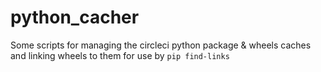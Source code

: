 # python_cacher

Some scripts for managing the circleci python package & wheels caches and
linking wheels to them for use by `pip find-links`
